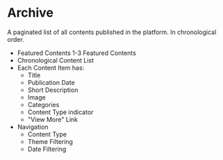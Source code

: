 # Archive

A paginated list of all contents published in the platform. In chronological order.

- Featured Contents
   1-3 Featured Contents
- Chronological Content List
- Each Content Item has:
   - Title
   - Publication Date
   - Short Description
   - Image
   - Categories
   - Content Type indicator
   - "View More" Link
- Navigation
   - Content Type
   - Theme Filtering
   - Date Filtering
